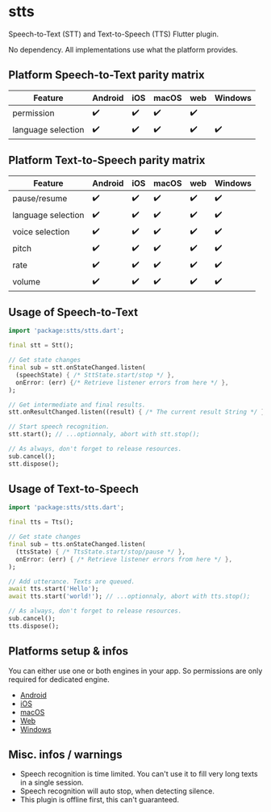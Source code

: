 # stts

Speech-to-Text (STT) and Text-to-Speech (TTS) Flutter plugin.

No dependency. All implementations use what the platform provides.

## Platform Speech-to-Text parity matrix
| Feature             | Android       | iOS          | macOS        | web      | Windows     
|---------------------|---------------|--------------|--------------|----------|---------
| permission          | ✔️            |   ✔️        | ✔️           | ✔️      |     
| language selection  | ✔️            |   ✔️        | ✔️           | ✔️      | ✔️    

## Platform Text-to-Speech parity matrix
| Feature             | Android       | iOS          | macOS           | web       | Windows     
|---------------------|---------------|--------------|-----------------|-----------|---------
| pause/resume        | ✔️            | ✔️          | ✔️             | ✔️        | ✔️     
| language selection  | ✔️            | ✔️          | ✔️             | ✔️        | ✔️    
| voice selection     | ✔️            | ✔️          | ✔️             | ✔️        | ✔️    
| pitch               | ✔️            | ✔️          | ✔️             | ✔️        | ✔️    
| rate                | ✔️            | ✔️          | ✔️             | ✔️        | ✔️    
| volume              | ✔️            | ✔️          | ✔️             | ✔️        | ✔️     

## Usage of Speech-to-Text
```dart
import 'package:stts/stts.dart';

final stt = Stt();

// Get state changes
final sub = stt.onStateChanged.listen(
  (speechState) { /* SttState.start/stop */ },
  onError: (err) {/* Retrieve listener errors from here */ },
);

// Get intermediate and final results.
stt.onResultChanged.listen((result) { /* The current result String */ });

// Start speech recognition.
stt.start(); // ...optionnaly, abort with stt.stop();

// As always, don't forget to release resources.
sub.cancel();
stt.dispose();
```

## Usage of Text-to-Speech
```dart
import 'package:stts/stts.dart';

final tts = Tts();

// Get state changes
final sub = tts.onStateChanged.listen(
  (ttsState) { /* TtsState.start/stop/pause */ },
  onError: (err) { /* Retrieve listener errors from here */ },
);

// Add utterance. Texts are queued.
await tts.start('Hello');
await tts.start('world!'); // ...optionnaly, abort with tts.stop();

// As always, don't forget to release resources.
sub.cancel();
tts.dispose();
```

## Platforms setup & infos

You can either use one or both engines in your app. So permissions are only required for dedicated engine.

* [Android](https://github.com/llfbandit/stts/blob/master/doc/README_android.md)
* [iOS](https://github.com/llfbandit/stts/blob/master/doc/README_ios.md)
* [macOS](https://github.com/llfbandit/stts/blob/master/doc/README_macos.md)
* [Web](https://github.com/llfbandit/stts/blob/master/doc/README_web.md)
* [Windows](https://github.com/llfbandit/stts/blob/master/doc/README_windows.md)

## Misc. infos / warnings

- Speech recognition is time limited. You can't use it to fill very long texts in a single session.
- Speech recognition will auto stop, when detecting silence.
- This plugin is offline first, this can't guaranteed.